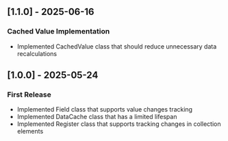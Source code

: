 ## [1.1.0] - 2025-06-16

### Cached Value Implementation

- Implemented CachedValue class that should reduce unnecessary data recalculations

## [1.0.0] - 2025-05-24

### First Release

- Implemented Field class that supports value changes tracking
- Implemented DataCache class that has a limited lifespan
- Implemented Register class that supports tracking changes in collection elements
